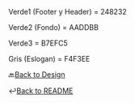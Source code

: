 Verde1 (Footer y Header) = 248232

Verde2 (Fondo) = AADDBB

Verde3 = B7EFC5

Gris (Eslogan) = F4F3EE

🔙[Back to Design](../Diseño)

↩️[Back to README](../README.md)
